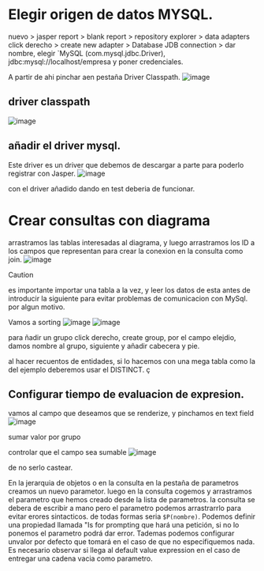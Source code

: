 # Elegir origen de datos MYSQL.
nuevo > jasper report > blank report > repository explorer > data adapters click derecho > create new adapter > Database JDB connection > dar nombre, elegir `MySQL (com.mysql.jdbc.Driver), jdbc:mysql://localhost/empresa y poner credenciales.
    
A partir de ahi pinchar aen pestaña Driver Classpath.
![image](https://github.com/user-attachments/assets/a6678847-b3d3-4f98-b18b-55dba308225a)

## driver classpath
![image](https://github.com/user-attachments/assets/a76fd955-bd8b-4fae-ae9e-b3f39606f7b4)

## añadir el driver mysql.
Este driver es un driver que debemos de descargar a parte para poderlo registrar con Jasper.
![image](https://github.com/user-attachments/assets/dfb318d1-c36b-480e-8f6d-6d719426c293)

con el driver añadido dando en test deberia de funcionar.



# Crear consultas con diagrama
arrastramos las tablas interesadas al diagrama, y luego arrastramos los ID a los campos que representan para crear la conexion en la consulta como join.
![image](https://github.com/user-attachments/assets/d2b1540f-cd5f-406c-90f8-dd19f1be7378)

>[!CAUTION]
> es importante importar una tabla a la vez, y leer los datos de esta antes de introducir la siguiente para evitar problemas de comunicacion con MySql. por algun motivo.


Vamos a sorting
![image](https://github.com/user-attachments/assets/f145350f-c943-478d-a521-cfcc7775b531)
![image](https://github.com/user-attachments/assets/861f7b19-aa72-409a-97b2-b856ab4f952f)


para ñadir un grupo
click derecho, create group, por el campo elejdio, damos nombre al grupo, siguiente y añadir cabecera y pie. 


al hacer recuentos de entidades, si lo hacemos con una mega tabla como la del ejemplo deberemos usar el DISTINCT.
ç

## Configurar tiempo de evaluacion de expresion.

vamos al campo que deseamos que se renderize, y pinchamos en text field
![image](https://github.com/user-attachments/assets/c37e3a87-a11c-4e33-97bf-7f9914b72db4)

sumar valor por grupo

controlar que el campo sea sumable
![image](https://github.com/user-attachments/assets/7688d05b-b4c8-4b9f-baa5-864b4a35b9d0)

de no serlo castear.


En la jerarquia de objetos o en la consulta en la pestaña de parametros creamos un nuevo parametor.
luego en la consulta cogemos y arrastramos el parametro que hemos creado desde la lista de parametros.  la consulta se debera de escribir a mano pero el parametro podemos arrastrarrlo para evitar erores sintacticos. de todas formas seria `$P(nombre)`. Podemos definir una propiedad llamada "Is for prompting que hará una petición, si no lo ponemos el parametro podrá dar error. Tademas podemos configurar unvalor por defecto que tomará en el caso de que no especifiquemos nada. Es necesario observar si llega al default value expression en el caso de entregar una cadena vacia como parametro.
